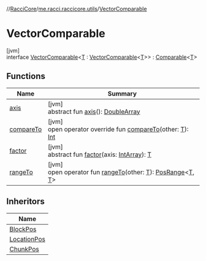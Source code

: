 //[RacciCore](../../../index.md)/[me.racci.raccicore.utils](../index.md)/[VectorComparable](index.md)

# VectorComparable

[jvm]\
interface [VectorComparable](index.md)&lt;[T](index.md) : [VectorComparable](index.md)&lt;[T](index.md)&gt;&gt; : [Comparable](https://kotlinlang.org/api/latest/jvm/stdlib/kotlin/-comparable/index.html)&lt;[T](index.md)&gt;

## Functions

| Name | Summary |
|---|---|
| [axis](axis.md) | [jvm]<br>abstract fun [axis](axis.md)(): [DoubleArray](https://kotlinlang.org/api/latest/jvm/stdlib/kotlin/-double-array/index.html) |
| [compareTo](compare-to.md) | [jvm]<br>open operator override fun [compareTo](compare-to.md)(other: [T](index.md)): [Int](https://kotlinlang.org/api/latest/jvm/stdlib/kotlin/-int/index.html) |
| [factor](factor.md) | [jvm]<br>abstract fun [factor](factor.md)(axis: [IntArray](https://kotlinlang.org/api/latest/jvm/stdlib/kotlin/-int-array/index.html)): [T](index.md) |
| [rangeTo](range-to.md) | [jvm]<br>open operator fun [rangeTo](range-to.md)(other: [T](index.md)): [PosRange](../-pos-range/index.md)&lt;[T](index.md), [T](index.md)&gt; |

## Inheritors

| Name |
|---|
| [BlockPos](../-block-pos/index.md) |
| [LocationPos](../-location-pos/index.md) |
| [ChunkPos](../-chunk-pos/index.md) |
